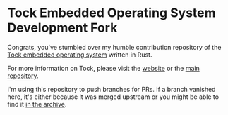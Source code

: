 # Tock Embedded Operating System Development Fork

Congrats, you've stumbled over my humble contribution repository of
the [Tock embedded operating system](https://www.tockos.org/) written
in Rust.

For more information on Tock, please visit the
[website](https://www.tockos.org/) or the [main
repository](https://github.com/tock/tock).

I'm using this repository to push branches for PRs. If a branch
vanished here, it's either because it was merged upstream or you might
be able to find it [in the
archive](https://git.currently.online/leons/archive/tock/refs/?h=20210116/dev/64bit-alarm-driver).
